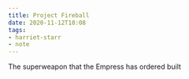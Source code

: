```yaml
---
title: Project Fireball
date: 2020-11-12T18:08
tags:
- harriet-starr
- note
---
```


The superweapon that the Empress has ordered built
